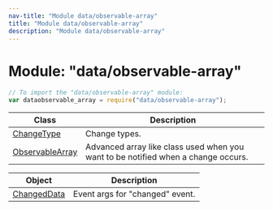 ```yaml
---
nav-title: "Module data/observable-array"
title: "Module data/observable-array"
description: "Module data/observable-array"
---
```

# Module: "data/observable-array"

``` JavaScript
// To import the "data/observable-array" module:
var dataobservable_array = require("data/observable-array");
```

Class | Description
------|------------
[ChangeType](../../data/observable-array/ChangeType.md) | Change types.
[ObservableArray](../../data/observable-array/ObservableArray.md) | Advanced array like class used when you want to be notified when a change occurs.

Object | Description
------|------------
[ChangedData](../../data/observable-array/ChangedData.md) | Event args for "changed" event.